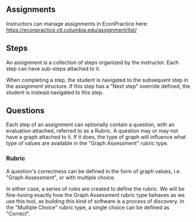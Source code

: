 ## Assignments
Instructors can manage assignments in EconPractice here:
https://econpractice.ctl.columbia.edu/assignment/list/

## Steps
An assignment is a collection of steps organized by the
instructor. Each step can have sub-steps attached to it.

When completing a step, the student is navigated to the subsequent
step in the assignment structure. If this step has a "Next step"
override defined, the student is instead navigated to this step.

## Questions
Each step of an assignment can optionally contain a question, with an
evaluation attached, referred to as a Rubric. A question may or may
not have a graph attached to it. If it does, the type of graph will
influence what type of values are available in the "Graph Assessment"
rubric type.

### Rubric
A question's correctness can be defined in the form of graph values,
i.e. "Graph Assessment", or with multiple choice.

In either case, a series of rules are created to define the rubric.
We will be fine-tuning exactly how the Graph Assessment rubric type
behaves as we use this tool, as building this kind of software is a
process of discovery. In the "Multiple Choice" rubric type, a single
choice can be defined as "Correct".
